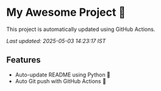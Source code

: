# My Awesome Project 🚀

This project is automatically updated using GitHub Actions.

_Last updated: 2025-05-03 14:23:17 IST_

## Features
- Auto-update README using Python 🐍
- Auto Git push with GitHub Actions 🤖
